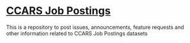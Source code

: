# [CCARS Job Postings](https://opendata-cs-vt.github.io/ccars-jobpostings/)

This is a repository to post issues,  announcements, feature requests and other information related to CCARS Job Postings datasets


